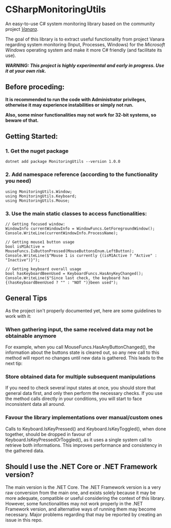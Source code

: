 # CSharpMonitoringUtils

An easy-to-use C# system monitoring library based on the community project [*Vanara*](https://github.com/dahall/vanara). 

The goal of this library is to extract useful functionality from project Vanara regarding system monitoring (Input, Processes, Windows) for the *Microsoft Windows* operating system and make it more C# friendly (and facilitate its use).

***WARNING: This project is highly experimental and early in progress. Use it at your own risk.***



## Before proceding:

**It is recommended to run the code with Administrator privileges, otherwise it may experience instabilities or simply not run.**

**Also, some minor functionalities may not work for 32-bit systems, so beware of that.**



## Getting Started:

### 1. Get the nuget package

```
dotnet add package MonitoringUtils --version 1.0.0
```

### 2. Add namespace reference (according to the functionality you need)

```
using MonitoringUtils.Window;
using MonitoringUtils.Keyboard;
using MonitoringUtils.Mouse;
```

### 3. Use the main static classes to access functionalities:

```
// Getting focused window:
WindowInfo currentWindowInfo = WindowFuncs.GetForegroundWindow();
Console.WriteLine(currentWindowInfo.ProcessName);

// Getting mouse1 button usage
bool isM1Active = MouseFuncs.IsButtonPressed(MouseButtonsEnum.LeftButton);
Console.WriteLine($"Mouse 1 is currently {(isM1Active ? "Active" : "Inactive")}");

// Getting keyboard overall usage
bool hasKeyboardBeenUsed = KeyboardFuncs.HasAnyKeyChanged();
Console.WriteLine($"Since last check, the keyboard has {(hasKeyboardBeenUsed ? "" : "NOT ")}been used");
```


## General Tips

As the project isn't properly documented yet, here are some guidelines to work with it:

### When gathering input, the same received data may not be obtainable anymore

For example, when you call MouseFuncs.HasAnyButtonChanged(), the information about the buttons state is cleared out, so any new call to this method will report no changes until new data is gathered. This leads to the next tip:

### Store obtained data for multiple subsequent manipulations

If you need to check several input states at once, you should store that general data first, and only then perform the necessary checks. If you use the method calls directly in your conditions, you will start to face inconsistent data all around.

### Favour the library implementations over manual/custom ones

Calls to Keyboard.IsKeyPressed() and Keyboard.IsKeyToggled(), when done together, should be dropped in favour of Keyboard.IsKeyPressedOrToggled(), as it uses a single system call to retrieve both informations. This improves performance and consistency in the gathered data.


## Should I use the .NET Core or .NET Framework version?

The main version is the .NET Core. The .NET Framework version is a very raw conversion from the main one, and exists solely because it may be more adequate, compatible or useful considering the context of this library. However, some functionalities may not work properly in the .NET Framework version, and alternative ways of running them may become necessary. Major problems regarding that may be reported by creating an issue in this repo.
